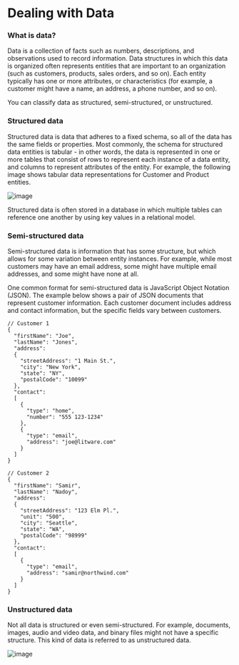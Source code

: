 # Dealing with Data

### What is data?

Data is a collection of facts such as numbers, descriptions, and observations used to record information. Data structures in which this data is organized often represents entities that are important to an organization (such as customers, products, sales orders, and so on). Each entity typically has one or more attributes, or characteristics (for example, a customer might have a name, an address, a phone number, and so on).

You can classify data as structured, semi-structured, or unstructured.

### Structured data

Structured data is data that adheres to a fixed schema, so all of the data has the same fields or properties. Most commonly, the schema for structured data entities is tabular - in other words, the data is represented in one or more tables that consist of rows to represent each instance of a data entity, and columns to represent attributes of the entity. For example, the following image shows tabular data representations for Customer and Product entities.

![image](https://user-images.githubusercontent.com/23090837/163898039-b9f2da87-d154-4557-a56e-6512b097c256.png)


Structured data is often stored in a database in which multiple tables can reference one another by using key values in a relational model.

### Semi-structured data

Semi-structured data is information that has some structure, but which allows for some variation between entity instances. For example, while most customers may have an email address, some might have multiple email addresses, and some might have none at all.

One common format for semi-structured data is JavaScript Object Notation (JSON). The example below shows a pair of JSON documents that represent customer information. Each customer document includes address and contact information, but the specific fields vary between customers.

```
// Customer 1
{
  "firstName": "Joe",
  "lastName": "Jones",
  "address":
  {
    "streetAddress": "1 Main St.",
    "city": "New York",
    "state": "NY",
    "postalCode": "10099"
  },
  "contact":
  [
    {
      "type": "home",
      "number": "555 123-1234"
    },
    {
      "type": "email",
      "address": "joe@litware.com"
    }
  ]
}

// Customer 2
{
  "firstName": "Samir",
  "lastName": "Nadoy",
  "address":
  {
    "streetAddress": "123 Elm Pl.",
    "unit": "500",
    "city": "Seattle",
    "state": "WA",
    "postalCode": "98999"
  },
  "contact":
  [
    {
      "type": "email",
      "address": "samir@northwind.com"
    }
  ]
}
```

### Unstructured data

Not all data is structured or even semi-structured. For example, documents, images, audio and video data, and binary files might not have a specific structure. This kind of data is referred to as unstructured data.

![image](https://user-images.githubusercontent.com/23090837/163898233-16734aff-abf2-4813-b600-5f7bc01dfa79.png)
